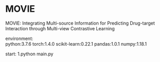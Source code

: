 # MOVIE
MOVIE: Integrating Multi-source Information for Predicting Drug-target Interaction through Multi-view Contrastive Learning  

environment:  \
  python:3.7.6
  torch:1.4.0
  scikit-learn:0.22.1
  pandas:1.0.1
  numpy:1.18.1  
  
start:
  1.python main.py       
